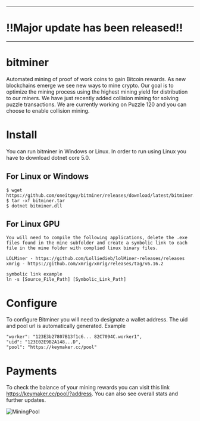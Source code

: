----------------------------------------------------------
# !!Major update has been released!!
---------------------------------------------------------
# bitminer
Automated mining of proof of work coins to gain Bitcoin rewards. As new blockchains emerge we see new ways to mine crypto. Our goal is to optimize the mining process using the highest mining yield for distribution to our miners. We have just recently added collision mining for solving puzzle transactions. We are currently working on Puzzle 120 and you can choose to enable collision mining. 

# Install

You can run bitminer in Windows or Linux. In order to run using Linux you have to download dotnet core 5.0.  
    
## For Linux or Windows

    $ wget https://github.com/oneitguy/bitminer/releases/download/latest/bitminer.tar
    $ tar -xf bitminer.tar
    $ dotnet bitminer.dll
    

## For Linux GPU

    You will need to compile the following applications, delete the .exe files found in the mine subfolder and create a symbolic link to each file in the mine folder with complied linux binary files.
    
    LOLMiner - https://github.com/Lolliedieb/lolMiner-releases/releases
    xmrig - https://github.com/xmrig/xmrig/releases/tag/v6.16.2
    
    symbolic link example
    ln -s [Source_File_Path] [Symbolic_Link_Path]


# Configure

To configure Bitminer you will need to designate a wallet address. The uid and pool url is automatically generated.
Example

    "worker": "123E3b27807B13f1c6... 82C7094C.worker1",
    "uid": "123E02E9B2A148...D",
    "pool": "https://keymaker.cc/pool"
    
    
# Payments
To check the balance of your mining rewards you can visit this link  https://keymaker.cc/pool/?address. You can also see overall stats and further updates. 

 

![MiningPool](https://user-images.githubusercontent.com/13451926/153525311-82897f37-4e26-4793-af67-ff9a7a591eec.png)


